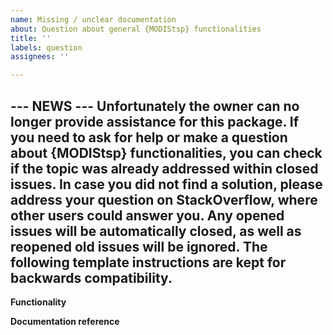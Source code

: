 ```yaml
---
name: Missing / unclear documentation
about: Question about general {MODIStsp} functionalities
title: ''
labels: question
assignees: ''

---
```


--- NEWS ---
Unfortunately the owner can no longer provide assistance for this package.
If you need to ask for help or make a question about {MODIStsp} functionalities,
you can check if the topic was already addressed within closed issues.
In case you did not find a solution, please address your question on StackOverflow, 
where other users could answer you.
Any opened issues will be automatically closed, as well as reopened old issues 
will be ignored.
The following template instructions are kept for backwards compatibility.
---

<!--
Use this template if you need information about {sen2r} funcionalities which are not [well] documented. You can use it also for GENERAL questions (e.g. "Is it possible to [...] with sen2r?"); instead, for questions related to use cases (or if in doubt about which template to use) please use the "Help needed" template.

Before opening a new issue:
1. please read the online documentation at https://sen2r.ranghetti.info/ (https://sen2r.ranghetti.info/reference/ in case of a question about a specific function);
2. if your question is related to the {sen2r} GUI, read the embedded documentation ("?" marks in the GUI);
3. check if the question was already been mentioned as a GitHub issue.

If your question is not general but related with your specific use case, please use the "Help needed" template.

IMPORTANT NOTES
1. Please remember that {sen2r} is not a commercial tool, so the developer is not obliged to provide assistance: please be polite, be patient if noone will answer you instantly and respect the Code of Conduct (https://sen2r.ranghetti.info/CODE-OF-CONDUCT.html)
2. Your are required to answer when details (generally outputs of R commands) are required, and to provide a feedback after opening an issue, even after solving your problem or if you are not yet interested in solving it. In the case of missing feedback, the developer reserve the right to ignore your future requests.
3. Tasks can be closed after 10 days of inactivity (you can reopen it if you need further help).
-->

**Functionality**
<!-- Add here a clear and concise description of the topic of your request (what you want to do and you do not know how to do it). -->

**Documentation reference**
<!-- Describe here which documentation you checked (e.g. specific pages from https://docs.ropensci.org/MODIStsp/, blog pages, paper at https://doi.org/10.1016/j.cageo.2016.08.020, StackOverflow questions) without finding any answer. -->
